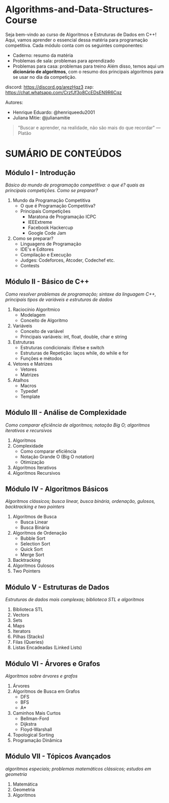 # Algorithms-and-Data-Structures-Course

Seja bem-vindo ao curso de Algoritmos e Estruturas de Dados em C++!
Aqui, vamos aprender o essencial dessa matéria para programação competitiva.
Cada módulo conta com os seguintes componentes:
   - Caderno: resumo da matéria
   - Problemas de sala: problemas para aprendizado
   - Problemas para casa: problemas para treino
Além disso, temos aqui um **dicionário de algoritmos**, com o resumo dos principais algoritmos para se usar no dia da competição.

discord: https://discord.gg/arezHqz3
zap: https://chat.whatsapp.com/CrzfJf3o8CcEDsEN9R6Cqz

Autores:
  - Henrique Eduardo: @henriqueedu2001
  - Juliana Mitie: @julianamitie

> "Buscar e aprender, na realidade, não são mais do que recordar" 
— Platão

# SUMÁRIO DE CONTEÚDOS

## Módulo I - Introdução
_Básico do mundo de programação competitiva: o que é? quais as principais competições. Como se preparar?_
1. Mundo da Programação Competitiva
   - O que é Programação Competitiva? 
   - Principais Competições
     - Maratona de Programação ICPC
     - IEEExtreme
     - Facebook Hackercup
     - Google Code Jam
2. Como se preparar?
   - Linguagens de Programação
   - IDE's e Editores
   - Compilação e Execução
   - Judges: Codeforces, Atcoder, Codechef etc.
   - Contests

## Módulo II - Básico de C++
_Como resolver problemas de programação; sintaxe da linguagem C++, principais tipos de variáveis e estruturas de dados_
1. Raciocínio Algorítmico
   - Modelagem
   - Conceito de Algoritmo
2. Variáveis
   - Conceito de variável
   - Principais variáveis: int, float, double, char e string
3. Estruturas
   - Estruturas condicionais: if/else e switch
   - Estruturas de Repetição: laços while, do while e for
   - Funções e métodos
4. Vetores e Matrizes
   - Vetores
   - Matrizes
5. Atalhos
   - Macros
   - Typedef
   - Template

## Módulo III - Análise de Complexidade
_Como comparar eficiência de algoritmos; notação Big O; algoritmos iterativos e recursivos_
1. Algoritmos
2. Complexidade
   - Como comparar eficiência
   - Notação Grande O (Big O notation)
   - Otimização
3. Algoritmos Iterativos
4. Algoritmos Recursivos

## Módulo IV - Algoritmos Básicos
_Algoritmos clássicos; busca linear, busca binária, ordenação, gulosos, backtracking e two pointers_
1. Algoritmos de Busca
   - Busca Linear
   - Busca Binária
2. Algoritmos de Ordenação
   - Bubble Sort
   - Selection Sort
   - Quick Sort
   - Merge Sort
3. Backtracking
4. Algoritmos Gulosos
5. Two Pointers

## Módulo V - Estruturas de Dados
_Estruturas de dados mais complexas; biblioteca STL e algoritmos_
1. Biblioteca STL
2. Vectors
3. Sets
4. Maps
5. Iterators
6. Pilhas (Stacks)
7. Filas (Queries)
8. Listas Encadeadas (Linked Lists)

## Módulo VI - Árvores e Grafos
_Algoritmos sobre árvores e grafos_
1. Árvores
2. Algoritmos de Busca em Grafos
   - DFS
   - BFS
   - A*
3. Caminhos Mais Curtos
   - Bellman-Ford
   - Dijkstra
   - Floyd-Warshall
4.  Topological Sorting
6.  Programação Dinâmica

## Módulo VII - Tópicos Avançados
_algoritmos especiais; problemas matemáticos clássicos; estudos em geometria_
1. Matemática
2. Geometria
3. Algoritmos